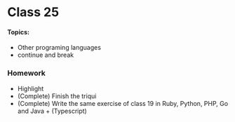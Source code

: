 # Class 25

#### Topics: 
- Other programing languages
- continue and break 

### Homework
- Highlight 
- (Complete) Finish the triqui
- (Complete) Write the same exercise of class 19 in Ruby, Python, PHP, Go and Java + (Typescript)
